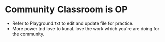 # Community Classroom is OP

- Refer to Playground.txt to edit and update file for practice.
- More power tnd love to kunal. love the work which you're are doing for the community.


